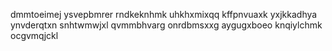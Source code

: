 dmmtoeimej
ysvepbmrer rndkeknhmk uhkhxmixqq
kffpnvuaxk yxjkkadhya
ynvderqtxn snhtwmwjxl qvmmbhvarg onrdbmsxxg aygugxboeo knqiylchmk ocgvmqjckl
